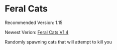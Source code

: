 # Feral Cats
Recommended Version: 1.15

Newest Verion: [Feral Cats V1.4](https://github.com/WaifuBeforeLaifu/Datapacks/raw/master/Feral%20Cats/Feral%20Cats%20V1.4.zip)

Randomly spawning cats that will attempt to kill you
